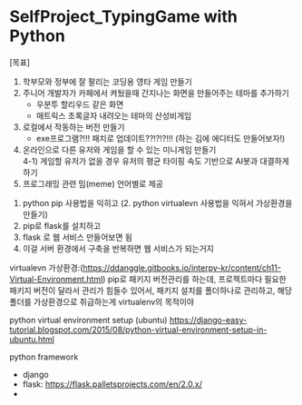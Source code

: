 # SelfProject_TypingGame with Python

[목표]
1) 학부모와 정부에 잘 팔리는 코딩용 영타 게임 만들기
2) 주니어 개발자가 카페에서 켜뒀을때 간지나는 화면을 만들어주는 테마를 추가하기
    - 우분투 할리우드 같은 화면
    - 매트릭스 초록글자 내려오는 테마의 산성비게임
3) 로컬에서 작동하는 버전 만들기
    - exe프로그램?!!! 패치로 업데이트??!?!?!!! (하는 김에 에디터도 만들어보자!)
4) 온라인으로 다른 유저와 게임을 할 수 있는 미니게임 만들기 <br>
4-1) 게임할 유저가 없을 경우 유저의 평균 타이핑 속도 기반으로 AI봇과 대결하게 하기
5) 프로그래밍 관련 밈(meme) 언어별로 제공


1. python pip 사용법을 익히고 
(2. python virtualevn 사용법을 익혀서 가상환경을 만들기)
3. pip로 flask를 설치하고 
4. flask 로 웹 서비스 만들어보면 됨 
5. 이걸 서버 환경에서 구축을 반복하면 웹 서비스가 되는거지 

virtualevn 가상환경:(https://ddanggle.gitbooks.io/interpy-kr/content/ch11-Virtual-Environment.html)
pip로 패키지 버전관리를 하는데, 
프로젝트마다 필요한 패키지 버전이 달라서 관리가 힘들수 있어서, 
패키지 설치를 폴더하나로 관리하고, 해당 폴더를 가상환경으로 취급하는게 
virtualenv의 목적이야

python virtual environment setup (ubuntu)
https://django-easy-tutorial.blogspot.com/2015/08/python-virtual-environment-setup-in-ubuntu.html

python framework
- django
- flask: https://flask.palletsprojects.com/en/2.0.x/
- 
